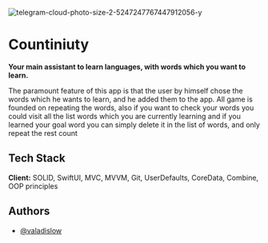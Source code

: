 
![telegram-cloud-photo-size-2-5247247767447912056-y](https://user-images.githubusercontent.com/102054137/171866143-6e2d1e5a-e98c-4153-9117-ad484c9ec7ec.jpg)

# Countiniuty

**Your main assistant to learn languages, with words which you want to learn.**

The paramount feature of this app is that the user by himself chose the words which he wants to learn, and he added them to the app. All game is founded on repeating the words, also if you want to check your words you could visit all the list words which you are currently learning and if you learned your goal word you can simply delete it in the list of words, and only repeat the rest count



## Tech Stack

**Client:** 
SOLID, SwiftUI, 
MVC, MVVM, Git, UserDefaults, CoreData, Combine, OOP principles



## Authors

- [@valadislow](https://www.github.com/valadislow)

